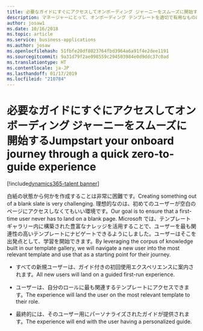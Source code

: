 ```yaml
---
title: 必要なガイドにすぐにアクセスしてオンボーディング ジャーニーをスムーズに開始する
description: マネージャーにとって、オンボーディング テンプレートを適切で有用なものにすることは重要です。
author: josaw1
ms.date: 10/16/2018
ms.topic: article
ms.service: business-applications
ms.author: josaw
ms.openlocfilehash: 51fbfe20df8023764fbd3964a6a91f4e2dee1191
ms.sourcegitcommit: 9a31d79f2ae098559c294503984e0d9ddc37c0ad
ms.translationtype: HT
ms.contentlocale: ja-JP
ms.lasthandoff: 01/17/2019
ms.locfileid: "210784"
---
```

#  <a name="jumpstart-your-onboard-journey-through-a-quick-zero-to-guide-experience"></a><span data-ttu-id="6a3c1-103">必要なガイドにすぐにアクセスしてオンボーディング ジャーニーをスムーズに開始する</span><span class="sxs-lookup"><span data-stu-id="6a3c1-103">Jumpstart your onboard journey through a quick zero-to-guide experience</span></span>


[!include[dynamics365-talent banner](../../includes/dynamics365-talent.md)]

<span data-ttu-id="6a3c1-104">白紙の状態から何かを作成することは非常に困難です。</span><span class="sxs-lookup"><span data-stu-id="6a3c1-104">Creating something out of a blank slate is very challenging.</span></span> <span data-ttu-id="6a3c1-105">理想的なのは、初めてのユーザーが空白のページにアクセスしなくてもいい環境です。</span><span class="sxs-lookup"><span data-stu-id="6a3c1-105">Our goal is to ensure that a first-time user never has to land on a blank page.</span></span> <span data-ttu-id="6a3c1-106">Microsoft では、テンプレート ギャラリー内に構築された豊富なナレッジを活用することで、ユーザーを最も関連性の高いテンプレートにナビゲートできるようにしました。ユーザーはそこを出発点として、学習を開始できます。</span><span class="sxs-lookup"><span data-stu-id="6a3c1-106">By leveraging the corpus of knowledge built in our template gallery, we will navigate a new user into the most relevant template and use that as a starting point for their journey.</span></span>

-   <span data-ttu-id="6a3c1-107">すべての新規ユーザーは、ガイド付きの初回使用エクスペリエンスに案内されます。</span><span class="sxs-lookup"><span data-stu-id="6a3c1-107">All new users will land on a guided first-run experience.</span></span>

-   <span data-ttu-id="6a3c1-108">ユーザーは、自分のロールに最も関連するテンプレートにアクセスできます。</span><span class="sxs-lookup"><span data-stu-id="6a3c1-108">The experience will land the user on the most relevant template to their role.</span></span>

-   <span data-ttu-id="6a3c1-109">最終的には、そのユーザー用にパーソナライズされたガイドが提供されます。</span><span class="sxs-lookup"><span data-stu-id="6a3c1-109">The experience will end with the user having a personalized guide.</span></span>
